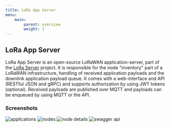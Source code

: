 ```yaml
---
title: LoRa App Server
menu:
    main:
        parent: overview
        weight: 1
---
```


## LoRa App Server

LoRa App Server is an open-source LoRaWAN application-server, part of the
[LoRa Server](https://docs.loraserver.io/) project. It is responsible
for the node "inventory" part of a LoRaWAN infrastructure, handling of received
application payloads and the downlink application payload queue. It comes
with a web-interface and API (RESTful JSON and gRPC) and supports authorization
by using JWT tokens (optional). Received payloads are published over MQTT
and payloads can be enqueued by using MQTT or the API.

### Screenshots

![applications](/lora-app-server/img/web_applications.png)
![nodes](/lora-app-server/img/web_nodes.png)
![node details](/lora-app-server/img/web_node_details.png)
![swagger api](/lora-app-server/img/swagger.png)
